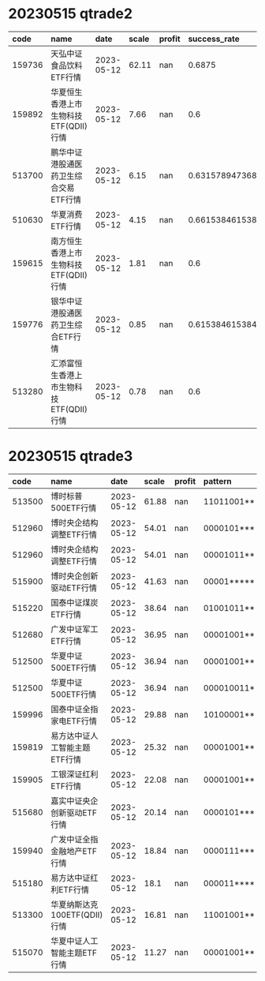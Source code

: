# 20230515 qtrade2
 | code | name | date | scale | profit | success_rate | pred | 
 | :----- | :----- | :----- | :----- | :----- | :----- | :----- | 
 | 159736 | 天弘中证食品饮料ETF行情 | 2023-05-12 | 62.11 | nan | 0.6875 | 1 | 
 | 159892 | 华夏恒生香港上市生物科技ETF(QDII)行情 | 2023-05-12 | 7.66 | nan | 0.6 | 1 | 
 | 513700 | 鹏华中证港股通医药卫生综合交易ETF行情 | 2023-05-12 | 6.15 | nan | 0.631578947368421 | 1 | 
 | 510630 | 华夏消费ETF行情 | 2023-05-12 | 4.15 | nan | 0.6615384615384615 | 0 | 
 | 159615 | 南方恒生香港上市生物科技ETF(QDII)行情 | 2023-05-12 | 1.81 | nan | 0.6 | 1 | 
 | 159776 | 银华中证港股通医药卫生综合ETF行情 | 2023-05-12 | 0.85 | nan | 0.6153846153846154 | 1 | 
 | 513280 | 汇添富恒生香港上市生物科技ETF(QDII)行情 | 2023-05-12 | 0.78 | nan | 0.6 | 1 | 

# 20230515 qtrade3
 | code | name | date | scale | profit | pattern | success_rate | success_cnt | fund_cnt | 
 | :----- | :----- | :----- | :----- | :----- | :----- | :----- | :----- | :----- | 
 | 513500 | 博时标普500ETF行情 | 2023-05-12 | 61.88 | nan | 11011001** | 0.8333333333333334 | 5 | 6 | 
 | 512960 | 博时央企结构调整ETF行情 | 2023-05-12 | 54.01 | nan | 0000101*** | 0.8181818181818182 | 9 | 11 | 
 | 512960 | 博时央企结构调整ETF行情 | 2023-05-12 | 54.01 | nan | 00001011** | 0.8333333333333334 | 5 | 6 | 
 | 515900 | 博时央企创新驱动ETF行情 | 2023-05-12 | 41.63 | nan | 00001***** | 0.8 | 20 | 25 | 
 | 515220 | 国泰中证煤炭ETF行情 | 2023-05-12 | 38.64 | nan | 01001011** | 0.8333333333333334 | 5 | 6 | 
 | 512680 | 广发中证军工ETF行情 | 2023-05-12 | 36.95 | nan | 00001001** | 0.8 | 4 | 5 | 
 | 512500 | 华夏中证500ETF行情 | 2023-05-12 | 36.94 | nan | 00001001** | 0.8333333333333334 | 5 | 6 | 
 | 512500 | 华夏中证500ETF行情 | 2023-05-12 | 36.94 | nan | 000010011* | 0.8 | 4 | 5 | 
 | 159996 | 国泰中证全指家电ETF行情 | 2023-05-12 | 29.88 | nan | 10100001** | 0.8 | 4 | 5 | 
 | 159819 | 易方达中证人工智能主题ETF行情 | 2023-05-12 | 25.32 | nan | 00001001** | 0.8 | 4 | 5 | 
 | 159905 | 工银深证红利ETF行情 | 2023-05-12 | 22.08 | nan | 00001001** | 0.8571428571428571 | 12 | 14 | 
 | 515680 | 嘉实中证央企创新驱动ETF行情 | 2023-05-12 | 20.14 | nan | 0000101*** | 0.8333333333333334 | 10 | 12 | 
 | 159940 | 广发中证全指金融地产ETF行情 | 2023-05-12 | 18.84 | nan | 0000111*** | 0.8235294117647058 | 14 | 17 | 
 | 515180 | 易方达中证红利ETF行情 | 2023-05-12 | 18.1 | nan | 000011**** | 0.8181818181818182 | 9 | 11 | 
 | 513300 | 华夏纳斯达克100ETF(QDII)行情 | 2023-05-12 | 16.81 | nan | 11001001** | 0.8 | 4 | 5 | 
 | 515070 | 华夏中证人工智能主题ETF行情 | 2023-05-12 | 11.27 | nan | 00001001** | 0.8 | 4 | 5 | 
